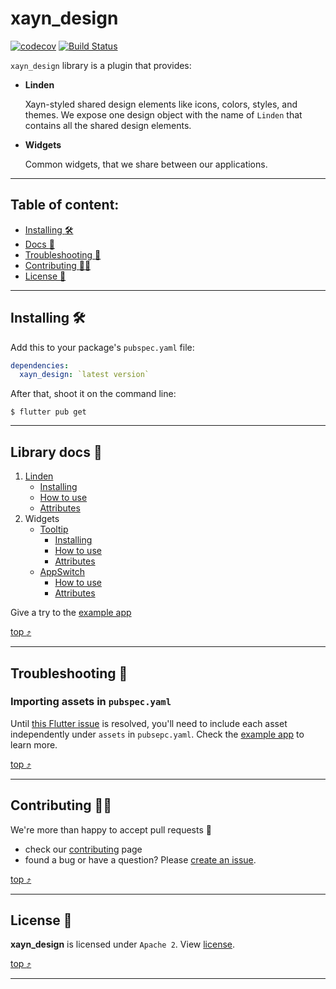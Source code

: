 # xayn_design

[![codecov](https://codecov.io/gh/xaynetwork/xayn_design/branch/main/graph/badge.svg)](https://codecov.io/gh/xaynetwork/xayn_design)
[![Build Status](https://github.com/xaynetwork/xayn_design/actions/workflows/flutter_post_merge.yaml/badge.svg)](https://github.com/xaynetwork/xayn_design/actions)

`xayn_design` library is a plugin that provides:
- **Linden** 
  
    Xayn-styled shared design elements like icons, colors, styles, and themes. 
    We expose one design object with the name of `Linden` that contains all the shared design elements.

- **Widgets**
  
    Common widgets, that we share between our applications.

----------



## Table of content:

 * [Installing :hammer_and_wrench:](#installing-hammer_and_wrench)
 * [Docs :book:](#library-docs-book)
 * [Troubleshooting :thinking:](#troubleshooting-thinking)
 * [Contributing :construction_worker_woman:](#contributing-construction_worker_woman)
 * [License :scroll:](#license-scroll)

----------



## Installing :hammer_and_wrench:

Add this to your package's `pubspec.yaml` file:

```yaml
dependencies:
  xayn_design: `latest version`
```

After that, shoot it on the command line:

```shell
$ flutter pub get
```

----------



## Library docs :book:

 1) [Linden](../main/docs/LINDEN.md)
    * [Installing](../main/docs/LINDEN.md#installing-hammer_and_wrench)
    * [How to use](../main/docs/LINDEN.md#how-to-use-linden-building_construction)
    * [Attributes](../main/docs/LINDEN.md#attributes-gear)
 2) Widgets
    * [Tooltip](../main/docs/TOOLTIP.md)
        * [Installing](../main/docs/TOOLTIP.md#installing-hammer_and_wrench)
        * [How to use](../main/docs/TOOLTIP.md#how-to-use-building_construction)
        * [Attributes](../main/docs/TOOLTIP.md#attributes-gear)
    * [AppSwitch](../main/docs/SWITCH.md)
        * [How to use](../main/docs/SWITCH.md#how-to-use-building_construction)
        * [Attributes](../main/docs/SWITCH.md#attributes-gear)

Give a try to the [example app](../main/example/)

[top :arrow_heading_up:](#xayn_design)

----------



## Troubleshooting :thinking:

### Importing assets in `pubspec.yaml`
Until [this Flutter issue](https://github.com/flutter/flutter/issues/27802) is resolved, you'll need to include each asset independently under `assets` in `pubsepc.yaml`. 
Check the [example app](../main/example/pubspec.yaml) to learn more.

[top :arrow_heading_up:](#xayn_design)

----------



## Contributing :construction_worker_woman:

We're more than happy to accept pull requests :muscle:

 - check our [contributing](../main/.github/contributing.md) page
 - found a bug or have a question? Please [create an issue](https://github.com/xaynetwork/xayn_design/issues/new/choose).



[top :arrow_heading_up:](#xayn_design)

----------



## License :scroll:
**xayn_design** is licensed under `Apache 2`. View [license](../main/LICENSE).

[top :arrow_heading_up:](#xayn_design)

----------


